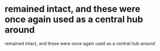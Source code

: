 # remained intact, and these were once again used as a central hub around

remained intact, and these were once again used as a central hub around